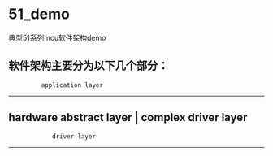 # 51_demo
典型51系列mcu软件架构demo

软件架构主要分为以下几个部分：
-----------------------------------------------
             application layer
-----------------------------------------------
 hardware abstract layer | complex driver layer 
-----------------------------------------------
                driver layer 
-----------------------------------------------
